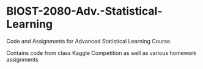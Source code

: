 # BIOST-2080-Adv.-Statistical-Learning
Code and Assignments for Advanced Statistical Learning Course. 

Contains code from class Kaggle Competition as well as various homework assignments
